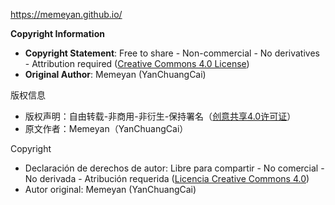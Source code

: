 https://memeyan.github.io/

**Copyright Information**

- **Copyright Statement**: Free to share - Non-commercial - No derivatives - Attribution required ([Creative Commons 4.0 License](https://creativecommons.org/licenses/by-nc-nd/4.0/deed.en))
- **Original Author**: Memeyan (YanChuangCai)

版权信息

- 版权声明：自由转载-非商用-非衍生-保持署名（[创意共享4.0许可证](http://creativecommons.org/licenses/by-nc-nd/3.0/deed.zh)）
- 原文作者：Memeyan（YanChuangCai）

Copyright

- Declaración de derechos de autor: Libre para compartir - No comercial - No derivada - Atribución requerida ([Licencia Creative Commons 4.0](https://creativecommons.org/licenses/by-nc-nd/4.0/deed.es))
- Autor original: Memeyan (YanChuangCai)
